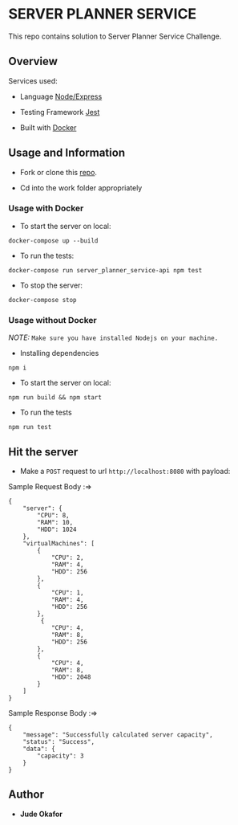 # SERVER PLANNER SERVICE

This repo contains solution to Server Planner Service Challenge.

## Overview
Services used:
 * Language [Node/Express](https://expressjs.com/)

 * Testing Framework [Jest](https://jest.com)

 * Built with [Docker](https://docker.com)

 ## Usage and Information

 * Fork or clone this [repo](https://github.com/judeokafor/server_planner_service.git).

 * Cd into the work folder appropriately

 ### Usage with Docker

 * To start the server on local:

 ``` 
 docker-compose up --build

 ```

 * To run the tests:

 ```
 docker-compose run server_planner_service-api npm test   

 ```

 * To stop the server:

 ```
 docker-compose stop   

 ```

 ### Usage without Docker

*NOTE:* `Make sure you have installed Nodejs on your machine.`

* Installing dependencies
```
npm i
```

 * To start the server on local:

 ```
npm run build && npm start
 ```

* To run the tests

```
npm run test
```
## Hit the server

* Make a `POST` request to url `http://localhost:8080` with payload:

Sample Request Body :=>
```
{
    "server": {
        "CPU": 8,
        "RAM": 10,
        "HDD": 1024
    },
    "virtualMachines": [
        {
            "CPU": 2,
            "RAM": 4,
            "HDD": 256
        },
        {
            "CPU": 1,
            "RAM": 4,
            "HDD": 256
        },
         {
            "CPU": 4,
            "RAM": 8,
            "HDD": 256
        },
        {
            "CPU": 4,
            "RAM": 8,
            "HDD": 2048
        }
    ]
}
```

Sample Response Body :=> 
```
{
    "message": "Successfully calculated server capacity",
    "status": "Success",
    "data": {
        "capacity": 3
    }
}

```



## Author

* **Jude Okafor**